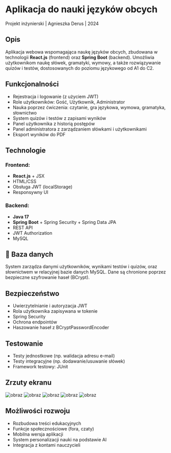 # Aplikacja do nauki języków obcych

Projekt inżynierski | Agnieszka Derus | 2024

## Opis

Aplikacja webowa wspomagająca naukę języków obcych, zbudowana w technologii **React.js** (frontend) oraz **Spring Boot** (backend). Umożliwia użytkownikom naukę słówek, gramatyki, wymowy, a także rozwiązywanie quizów i testów, dostosowanych do poziomu językowego od A1 do C2.

## Funkcjonalności

- Rejestracja i logowanie (z użyciem JWT)
- Role użytkowników: Gość, Użytkownik, Administrator
- Nauka poprzez ćwiczenia: czytanie, gra językowa, wymowa, gramatyka, słownictwo
- System quizów i testów z zapisami wyników
- Panel użytkownika z historią postępów
- Panel administratora z zarządzaniem słówkami i użytkownikami
- Eksport wyników do PDF

##  Technologie

### Frontend:
- **React.js** + JSX
- HTML/CSS
- Obsługa JWT (localStorage)
- Responsywny UI

### Backend:
- **Java 17**
- **Spring Boot** + Spring Security + Spring Data JPA
- REST API
- JWT Authorization
- MySQL

## 💾 Baza danych

System zarządza danymi użytkowników, wynikami testów i quizów, oraz słownictwem w relacyjnej bazie danych MySQL. Dane są chronione poprzez bezpieczne szyfrowanie haseł (BCrypt).

## Bezpieczeństwo

- Uwierzytelnianie i autoryzacja JWT
- Rola użytkownika zapisywana w tokenie
- Spring Security
- Ochrona endpointów
- Haszowanie haseł z BCryptPasswordEncoder

## Testowanie

- Testy jednostkowe (np. walidacja adresu e-mail)
- Testy integracyjne (np. dodawanie/usuwanie słówek)
- Framework testowy: JUnit

##  Zrzuty ekranu

![obraz](https://github.com/user-attachments/assets/27b321cb-75f3-41a3-8067-67b3af4350f7)
![obraz](https://github.com/user-attachments/assets/f2702ca1-ca45-4d4a-be01-e5603bc3bb19)
![obraz](https://github.com/user-attachments/assets/dccba300-5283-43a1-b79d-a29c7b25401c)
![obraz](https://github.com/user-attachments/assets/f33d9c83-f045-46f1-8bbe-ef4c866abe77)
![obraz](https://github.com/user-attachments/assets/9eec8c4b-c9a3-4f87-a625-803a8a5ca575)


##  Możliwości rozwoju

- Rozbudowa treści edukacyjnych
- Funkcje społecznościowe (fora, czaty)
- Mobilna wersja aplikacji
- System personalizacji nauki na podstawie AI
- Integracja z kontami nauczycieli

